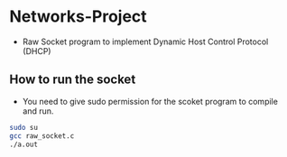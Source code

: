 # Networks-Project

* Raw Socket program to implement Dynamic Host Control Protocol (DHCP)

## How to run the socket
* You need to give sudo permission for the scoket program to compile and run.

```bash
sudo su
gcc raw_socket.c
./a.out
```